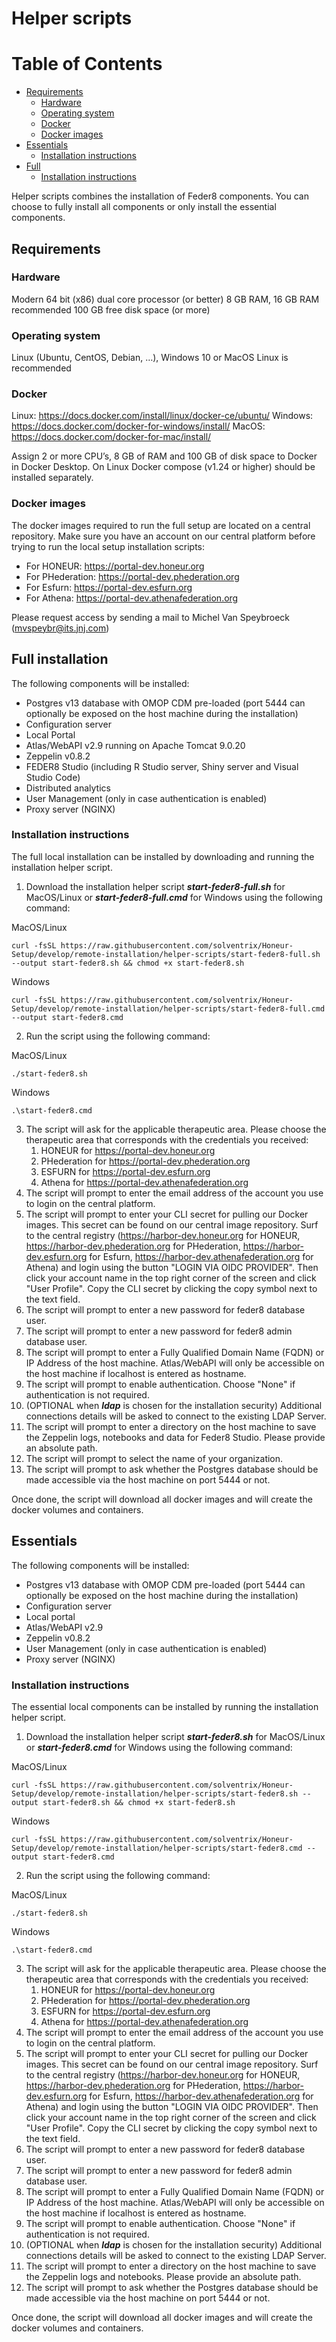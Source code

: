 # Helper scripts

Table of Contents
=================
  * [Requirements](#requirements)
    * [Hardware](#hardware)
    * [Operating system](#operating-system)
    * [Docker](#docker)
    * [Docker images](#docker-images)
  * [Essentials](#essentials)
    * [Installation instructions](#essential-installation-instruction)
  * [Full](#full)
    * [Installation instructions](#full-installation-instruction)

Helper scripts combines the installation of Feder8 components. You can choose to fully install all components or only install the essential components.

## Requirements

### Hardware
Modern 64 bit (x86) dual core processor (or better)
8 GB RAM, 16 GB RAM recommended
100 GB free disk space (or more)

### Operating system
Linux (Ubuntu, CentOS, Debian, …), Windows 10 or MacOS
Linux is recommended

### Docker
Linux: https://docs.docker.com/install/linux/docker-ce/ubuntu/
Windows: https://docs.docker.com/docker-for-windows/install/
MacOS: https://docs.docker.com/docker-for-mac/install/

Assign 2 or more CPU’s, 8 GB of RAM and 100 GB of disk space to Docker in Docker Desktop.
On Linux Docker compose (v1.24 or higher) should be installed separately.

### Docker images
The docker images required to run the full setup are located on a central repository. Make sure you have an account on our central platform before trying to run the local setup installation scripts:

  * For HONEUR: https://portal-dev.honeur.org
  * For PHederation: https://portal-dev.phederation.org
  * For Esfurn: https://portal-dev.esfurn.org
  * For Athena: https://portal-dev.athenafederation.org

Please request access by sending a mail to Michel Van Speybroeck (mvspeybr@its.jnj.com)

## Full installation
The following components will be installed:
* Postgres v13 database with OMOP CDM pre-loaded (port 5444 can optionally be exposed on the host machine during the installation)
* Configuration server
* Local Portal
* Atlas/WebAPI v2.9 running on Apache Tomcat 9.0.20
* Zeppelin v0.8.2
* FEDER8 Studio (including R Studio server, Shiny server and Visual Studio Code)
* Distributed analytics
* User Management (only in case authentication is enabled)
* Proxy server (NGINX)

### <a id="full-installation-instruction"></a>Installation instructions
The full local installation can be installed by downloading and running the installation helper script.

1. Download the installation helper script **_start-feder8-full.sh_** for MacOS/Linux or **_start-feder8-full.cmd_** for Windows using the following command:

MacOS/Linux
```
curl -fsSL https://raw.githubusercontent.com/solventrix/Honeur-Setup/develop/remote-installation/helper-scripts/start-feder8-full.sh --output start-feder8.sh && chmod +x start-feder8.sh
```

Windows
```
curl -fsSL https://raw.githubusercontent.com/solventrix/Honeur-Setup/develop/remote-installation/helper-scripts/start-feder8-full.cmd --output start-feder8.cmd
```

2. Run the script using the following command:

MacOS/Linux
```
./start-feder8.sh
```

Windows
```
.\start-feder8.cmd
```
3. The script will ask for the applicable therapeutic area. Please choose the therapeutic area that corresponds with the credentials you received:
    1. HONEUR for https://portal-dev.honeur.org
    2. PHederation for https://portal-dev.phederation.org
    3. ESFURN for https://portal-dev.esfurn.org
    4. Athena for https://portal-dev.athenafederation.org
4. The script will prompt to enter the email address of the account you use to login on the central platform.
5. The script will prompt to enter your CLI secret for pulling our Docker images. This secret can be found on our central image repository. Surf to the central registry (https://harbor-dev.honeur.org for HONEUR, https://harbor-dev.phederation.org for PHederation, https://harbor-dev.esfurn.org for Esfurn, https://harbor-dev.athenafederation.org for Athena) and login using the button \"LOGIN VIA OIDC PROVIDER\". Then click your account name in the top right corner of the screen and click \"User Profile\". Copy the CLI secret by clicking the copy symbol next to the text field.
6. The script will prompt to enter a new password for feder8 database user. 
7. The script will prompt to enter a new password for feder8 admin database user.
8. The script will prompt to enter a Fully Qualified Domain Name (FQDN) or IP Address of the host machine. Atlas/WebAPI will only be accessible on the host machine if localhost is entered as hostname.
9. The script will prompt to enable authentication.  Choose "None" if authentication is not required.
10. (OPTIONAL when **_ldap_** is chosen for the installation security) Additional connections details will be asked to connect to the existing LDAP Server.
11. The script will prompt to enter a directory on the host machine to save the Zeppelin logs, notebooks and data for Feder8 Studio. Please provide an absolute path.
12. The script will prompt to select the name of your organization.
13. The script will prompt to ask whether the Postgres database should be made accessible via the host machine on port 5444 or not. 

Once done, the script will download all docker images and will create the docker volumes and containers.

## Essentials
The following components will be installed:
  * Postgres v13 database with OMOP CDM pre-loaded (port 5444 can optionally be exposed on the host machine during the installation)
  * Configuration server
  * Local portal
  * Atlas/WebAPI v2.9
  * Zeppelin v0.8.2
  * User Management (only in case authentication is enabled)
  * Proxy server (NGINX)

### <a id="essential-installation-instruction"></a>Installation instructions
The essential local components can be installed by running the installation helper script.

1. Download the installation helper script **_start-feder8.sh_** for MacOS/Linux or **_start-feder8.cmd_** for Windows using the following command:

MacOS/Linux
```
curl -fsSL https://raw.githubusercontent.com/solventrix/Honeur-Setup/develop/remote-installation/helper-scripts/start-feder8.sh --output start-feder8.sh && chmod +x start-feder8.sh
```

Windows
```
curl -fsSL https://raw.githubusercontent.com/solventrix/Honeur-Setup/develop/remote-installation/helper-scripts/start-feder8.cmd --output start-feder8.cmd
```

2. Run the script using the following command:

MacOS/Linux
```
./start-feder8.sh
```

Windows
```
.\start-feder8.cmd
```
3. The script will ask for the applicable therapeutic area. Please choose the therapeutic area that corresponds with the credentials you received:
    1. HONEUR for https://portal-dev.honeur.org
    2. PHederation for https://portal-dev.phederation.org
    3. ESFURN for https://portal-dev.esfurn.org
    4. Athena for https://portal-dev.athenafederation.org
4. The script will prompt to enter the email address of the account you use to login on the central platform.
5. The script will prompt to enter your CLI secret for pulling our Docker images. This secret can be found on our central image repository. Surf to the central registry (https://harbor-dev.honeur.org for HONEUR, https://harbor-dev.phederation.org for PHederation, https://harbor-dev.esfurn.org for Esfurn, https://harbor-dev.athenafederation.org for Athena) and login using the button \"LOGIN VIA OIDC PROVIDER\". Then click your account name in the top right corner of the screen and click \"User Profile\". Copy the CLI secret by clicking the copy symbol next to the text field.
6. The script will prompt to enter a new password for feder8 database user.
7. The script will prompt to enter a new password for feder8 admin database user.
8. The script will prompt to enter a Fully Qualified Domain Name (FQDN) or IP Address of the host machine. Atlas/WebAPI will only be accessible on the host machine if localhost is entered as hostname.
9. The script will prompt to enable authentication.  Choose "None" if authentication is not required.
10. (OPTIONAL when **_ldap_** is chosen for the installation security) Additional connections details will be asked to connect to the existing LDAP Server.
11. The script will prompt to enter a directory on the host machine to save the Zeppelin logs and notebooks. Please provide an absolute path.
12. The script will prompt to ask whether the Postgres database should be made accessible via the host machine on port 5444 or not.

Once done, the script will download all docker images and will create the docker volumes and containers.

